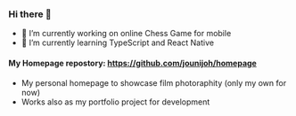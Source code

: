 ### Hi there 👋

- 🔭 I’m currently working on online Chess Game for mobile
- 🌱 I’m currently learning TypeScript and React Native

#### My Homepage repostory:  https://github.com/jounijoh/homepage 
- My personal homepage to showcase film photoraphity (only my own for now)
- Works also as my portfolio project for development
